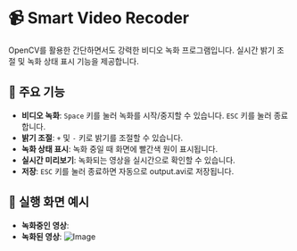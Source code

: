 # 📹 Smart Video Recoder

OpenCV를 활용한 간단하면서도 강력한 비디오 녹화 프로그램입니다. 실시간 밝기 조절 및 녹화 상태 표시 기능을 제공합니다.

## 🔹 주요 기능
- **비디오 녹화**: `Space` 키를 눌러 녹화를 시작/중지할 수 있습니다. `ESC` 키를 눌러 종료합니다.
- **밝기 조절**: `+` 및 `-` 키로 밝기를 조절할 수 있습니다.  
- **녹화 상태 표시**: 녹화 중일 때 화면에 빨간색 원이 표시됩니다.  
- **실시간 미리보기**: 녹화되는 영상을 실시간으로 확인할 수 있습니다.
- **저장**: `ESC` 키를 눌러 종료하면 자동으로 output.avi로 저장됩니다.

## 🔹 실행 화면 예시
- **녹화중인 영상**: 
- **녹화된 영상**: ![Image](https://github.com/user-attachments/assets/51e34de2-6f65-4154-8c55-e5ebca5e6b39)
